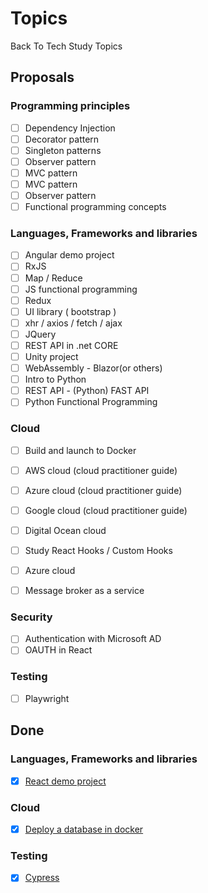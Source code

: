 # Topics
Back To Tech Study Topics

## Proposals

### Programming principles
- [ ] Dependency Injection
- [ ] Decorator pattern
- [ ] Singleton patterns
- [ ] Observer pattern
- [ ] MVC pattern
- [ ] MVC pattern
- [ ] Observer pattern
- [ ] Functional programming concepts

### Languages, Frameworks and libraries
- [ ] Angular demo project
- [ ] RxJS
- [ ] Map / Reduce
- [ ] JS functional programming
- [ ] Redux
- [ ] UI library ( bootstrap )
- [ ] xhr / axios / fetch / ajax
- [ ] JQuery
- [ ] REST API in .net CORE
- [ ] Unity project
- [ ] WebAssembly - Blazor(or others) 
- [ ] Intro to Python
- [ ] REST API - (Python) FAST API
- [ ] Python Functional Programming

### Cloud
- [ ] Build and launch to Docker
- [ ] AWS cloud (cloud practitioner guide)
- [ ] Azure cloud (cloud practitioner guide)
- [ ] Google cloud (cloud practitioner guide)
- [ ] Digital Ocean cloud
- [ ] Study React Hooks / Custom Hooks
- [ ] Azure cloud
- [ ] Message broker as a service


### Security
- [ ] Authentication with Microsoft AD
- [ ] OAUTH in React

### Testing
- [ ] Playwright

## Done
### Languages, Frameworks and libraries
- [x] [React demo project](https://github.com/BackToTech-Study/React-weather-demo)

### Cloud
- [x] [Deploy a database in docker](https://github.com/BackToTech-Study/DeployDatabaseInDocker)

### Testing
- [x] [Cypress](https://github.com/BackToTech-Study/HelloCypress)
